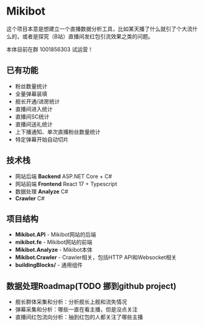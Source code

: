 # Mikibot

这个项目本意是想建立一个直播数据分析工具，比如某天播了什么就引了个大流什么的，或者是探究（B站）直播间发红包引流效果之类的问题。

本体目前在群 1001856303 试运营！

## 已有功能
- 粉丝数量统计
- 全量弹幕装填
- 舰长开通/进房统计
- 直播间进入统计
- 直播间SC统计
- 直播间送礼统计
- 上下播通知、单次直播粉丝数量统计
- 特定弹幕开始自动切片

## 技术栈
- 网站后端 **Backend** ASP.NET Core + C#
- 网站前端 **Frontend** React 17 + Typescript
- 数据处理 **Analyze** C#
- **Crawler** C#

## 项目结构
- **Mikibot.API** - Mikibot网站的后端
- **mikibot.fe** - Mikibot网站的前端
- **Mikibot.Analyze** - Mikibot本体
- **Mikibot.Crawler** - Crawler相关，包括HTTP API和Websocket相关
- **buildingBlocks/** - 通用组件

## 数据处理Roadmap(TODO 挪到github project)
- 舰长群体采集和分析：分析舰长上舰和流失情况
- 弹幕采集和分析：哪些一直在看主播，但是没点关注
- 直播间红包流向分析：抽到红包的人都关注了哪些主播


